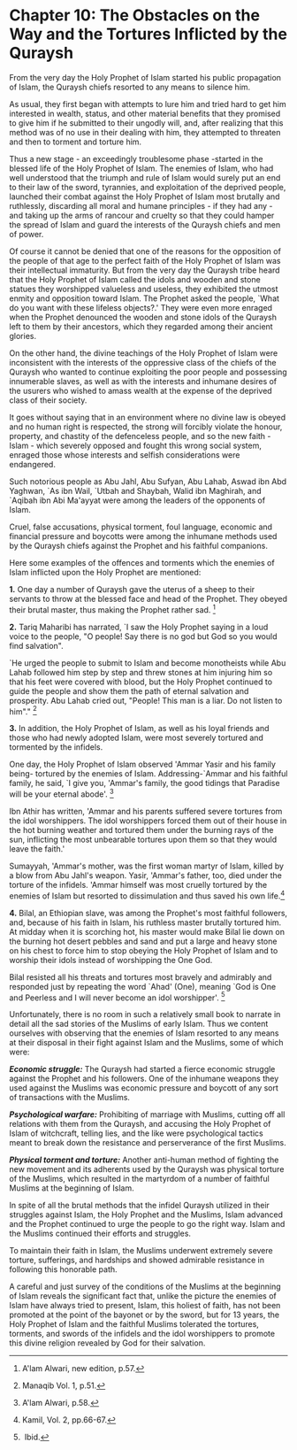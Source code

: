 Chapter 10: The Obstacles on the Way and the Tortures Inflicted by the Quraysh
==============================================================================

From the very day the Holy Prophet of Islam started his public
propagation of Islam, the Quraysh chiefs resorted to any means to
silence him.

As usual, they first began with attempts to lure him and tried hard to
get him interested in wealth, status, and other material benefits that
they promised to give him if he submitted to their ungodly will, and,
after realizing that this method was of no use in their dealing with
him, they attempted to threaten and then to torment and torture him.

Thus a new stage - an exceedingly troublesome phase -started in the
blessed life of the Holy Prophet of Islam. The enemies of Islam, who had
well understood that the triumph and rule of Islam would surely put an
end to their law of the sword, tyrannies, and exploitation of the
deprived people, launched their combat against the Holy Prophet of Islam
most brutally and ruthlessly, discarding all moral and humane
principles - if they had any - and taking up the arms of rancour and
cruelty so that they could hamper the spread of Islam and guard the
interests of the Quraysh chiefs and men of power.

Of course it cannot be denied that one of the reasons for the opposition
of the people of that age to the perfect faith of the Holy Prophet of
Islam was their intellectual immaturity. But from the very day the
Quraysh tribe heard that the Holy Prophet of Islam called the idols and
wooden and stone statues they worshipped valueless and useless, they
exhibited the utmost enmity and opposition toward Islam. The Prophet
asked the people, \`What do you want with these lifeless objects?.' They
were even more enraged when the Prophet denounced the wooden and stone
idols of the Quraysh left to them by their ancestors, which they
regarded among their ancient glories.

On the other hand, the divine teachings of the Holy Prophet of Islam
were inconsistent with the interests of the oppressive class of the
chiefs of the Quraysh who wanted to continue exploiting the poor people
and possessing innumerable slaves, as well as with the interests and
inhumane desires of the usurers who wished to amass wealth at the
expense of the deprived class of their society.

It goes without saying that in an environment where no divine law is
obeyed and no human right is respected, the strong will forcibly violate
the honour, property, and chastity of the defenceless people, and so the
new faith - Islam - which severely opposed and fought this wrong social
system, enraged those whose interests and selfish considerations were
endangered.

Such notorious people as Abu Jahl, Abu Sufyan, Abu Lahab, Aswad ibn Abd
Yaghwan, \`As ibn Wail, \`Utbah and Shaybah, Walid ibn Maghirah, and
\`Aqibah ibn Abi Ma'ayyat were among the leaders of the opponents of
Islam.

Cruel, false accusations, physical torment, foul language, economic and
financial pressure and boycotts were among the inhumane methods used by
the Quraysh chiefs against the Prophet and his faithful companions.

Here some examples of the offences and torments which the enemies of
Islam inflicted upon the Holy Prophet are mentioned:

**1.** One day a number of Quraysh gave the uterus of a sheep to their
servants to throw at the blessed face and head of the Prophet. They
obeyed their brutal master, thus making the Prophet rather sad. [^1]

**2.** Tariq Maharibi has narrated, \`I saw the Holy Prophet saying in a
loud voice to the people, "O people! Say there is no god but God so you
would find salvation".

\`He urged the people to submit to Islam and become monotheists while
Abu Lahab followed him step by step and threw stones at him injuring him
so that his feet were covered with blood, but the Holy Prophet continued
to guide the people and show them the path of eternal salvation and
prosperity. Abu Lahab cried out, "People! This man is a liar. Do not
listen to him"." [^2]

**3.** In addition, the Holy Prophet of Islam, as well as his loyal
friends and those who had newly adopted Islam, were most severely
tortured and tormented by the infidels.

One day, the Holy Prophet of Islam observed 'Ammar Yasir and his family
being- tortured by the enemies of Islam. Addressing-\`Ammar and his
faithful family, he said, \`I give you, 'Ammar's family, the good
tidings that Paradise will be your eternal abode'. [^3]

Ibn Athir has written, 'Ammar and his parents suffered severe tortures
from the idol worshippers. The idol worshippers forced them out of their
house in the hot burning weather and tortured them under the burning
rays of the sun, inflicting the most unbearable tortures upon them so
that they would leave the faith.'

Sumayyah, 'Ammar's mother, was the first woman martyr of Islam, killed
by a blow from Abu Jahl's weapon. Yasir, 'Ammar's father, too, died
under the torture of the infidels. 'Ammar himself was most cruelly
tortured by the enemies of Islam but resorted to dissimulation and thus
saved his own life.[^4]

**4.** Bilal, an Ethiopian slave, was among the Prophet's most faithful
followers, and, because of his faith in Islam, his ruthless master
brutally tortured him. At midday when it is scorching hot, his master
would make Bilal lie down on the burning hot desert pebbles and sand and
put a large and heavy stone on his chest to force him to stop obeying
the Holy Prophet of Islam and to worship their idols instead of
worshipping the One God.

Bilal resisted all his threats and tortures most bravely and admirably
and responded just by repeating the word \`Ahad' (One), meaning \`God is
One and Peerless and I will never become an idol worshipper'. [^5]

Unfortunately, there is no room in such a relatively small book to
narrate in detail all the sad stories of the Muslims of early Islam.
Thus we content ourselves with observing that the enemies of Islam
resorted to any means at their disposal in their fight against Islam and
the Muslims, some of which were:

***Economic struggle:*** The Quraysh had started a fierce economic
struggle against the Prophet and his followers. One of the inhumane
weapons they used against the Muslims was economic pressure and boycott
of any sort of transactions with the Muslims.

***Psychological warfare:*** Prohibiting of marriage with Muslims,
cutting off all relations with them from the Quraysh, and accusing the
Holy Prophet of Islam of witchcraft, telling lies, and the like were
psychological tactics meant to break down the resistance and
perserverance of the first Muslims.

***Physical torment and torture:*** Another anti-human method of
fighting the new movement and its adherents used by the Quraysh was
physical torture of the Muslims, which resulted in the martyrdom of a
number of faithful Muslims at the beginning of Islam.

In spite of all the brutal methods that the infidel Quraysh utilized in
their struggles against Islam, the Holy Prophet and the Muslims, Islam
advanced and the Prophet continued to urge the people to go the right
way. Islam and the Muslims continued their efforts and struggles.

To maintain their faith in Islam, the Muslims underwent extremely severe
torture, sufferings, and hardships and showed admirable resistance in
following this honorable path.

A careful and just survey of the conditions of the Muslims at the
beginning of Islam reveals the significant fact that, unlike the picture
the enemies of Islam have always tried to present, Islam, this holiest
of faith, has not been promoted at the point of the bayonet or by the
sword, but for 13 years, the Holy Prophet of Islam and the faithful
Muslims tolerated the tortures, torments, and swords of the infidels and
the idol worshippers to promote this divine religion revealed by God for
their salvation.

[^1]: A'lam Alwari, new edition, p.57.

[^2]: Manaqib Vol. 1, p.51.

[^3]: A'lam Alwari, p.58.

[^4]: Kamil, Vol. 2, pp.66-67.

[^5]:  Ibid.


